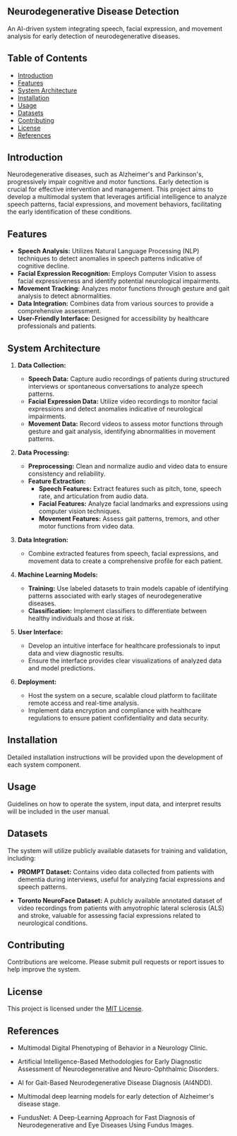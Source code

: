 ## Neurodegenerative Disease Detection

An AI-driven system integrating speech, facial expression, and movement analysis for early detection of neurodegenerative diseases.

## Table of Contents

- [Introduction](#introduction)
- [Features](#features)
- [System Architecture](#system-architecture)
- [Installation](#installation)
- [Usage](#usage)
- [Datasets](#datasets)
- [Contributing](#contributing)
- [License](#license)
- [References](#references)

## Introduction

Neurodegenerative diseases, such as Alzheimer's and Parkinson's, progressively impair cognitive and motor functions. Early detection is crucial for effective intervention and management. This project aims to develop a multimodal system that leverages artificial intelligence to analyze speech patterns, facial expressions, and movement behaviors, facilitating the early identification of these conditions.

## Features

- **Speech Analysis:** Utilizes Natural Language Processing (NLP) techniques to detect anomalies in speech patterns indicative of cognitive decline.
- **Facial Expression Recognition:** Employs Computer Vision to assess facial expressiveness and identify potential neurological impairments.
- **Movement Tracking:** Analyzes motor functions through gesture and gait analysis to detect abnormalities.
- **Data Integration:** Combines data from various sources to provide a comprehensive assessment.
- **User-Friendly Interface:** Designed for accessibility by healthcare professionals and patients.

## System Architecture

1. **Data Collection:**
   - **Speech Data:** Capture audio recordings of patients during structured interviews or spontaneous conversations to analyze speech patterns.
   - **Facial Expression Data:** Utilize video recordings to monitor facial expressions and detect anomalies indicative of neurological impairments.
   - **Movement Data:** Record videos to assess motor functions through gesture and gait analysis, identifying abnormalities in movement patterns.

2. **Data Processing:**
   - **Preprocessing:** Clean and normalize audio and video data to ensure consistency and reliability.
   - **Feature Extraction:**
     - **Speech Features:** Extract features such as pitch, tone, speech rate, and articulation from audio data.
     - **Facial Features:** Analyze facial landmarks and expressions using computer vision techniques.
     - **Movement Features:** Assess gait patterns, tremors, and other motor functions from video data.

3. **Data Integration:**
   - Combine extracted features from speech, facial expressions, and movement data to create a comprehensive profile for each patient.

4. **Machine Learning Models:**
   - **Training:** Use labeled datasets to train models capable of identifying patterns associated with early stages of neurodegenerative diseases.
   - **Classification:** Implement classifiers to differentiate between healthy individuals and those at risk.

5. **User Interface:**
   - Develop an intuitive interface for healthcare professionals to input data and view diagnostic results.
   - Ensure the interface provides clear visualizations of analyzed data and model predictions.

6. **Deployment:**
   - Host the system on a secure, scalable cloud platform to facilitate remote access and real-time analysis.
   - Implement data encryption and compliance with healthcare regulations to ensure patient confidentiality and data security.

## Installation

Detailed installation instructions will be provided upon the development of each system component.

## Usage

Guidelines on how to operate the system, input data, and interpret results will be included in the user manual.

## Datasets

The system will utilize publicly available datasets for training and validation, including:

- **PROMPT Dataset:** Contains video data collected from patients with dementia during interviews, useful for analyzing facial expressions and speech patterns.

- **Toronto NeuroFace Dataset:** A publicly available annotated dataset of video recordings from patients with amyotrophic lateral sclerosis (ALS) and stroke, valuable for assessing facial expressions related to neurological conditions.

## Contributing

Contributions are welcome. Please submit pull requests or report issues to help improve the system.

## License

This project is licensed under the [MIT License](LICENSE).

## References

- Multimodal Digital Phenotyping of Behavior in a Neurology Clinic.

- Artificial Intelligence-Based Methodologies for Early Diagnostic Assessment of Neurodegenerative and Neuro-Ophthalmic Disorders.

- AI for Gait-Based Neurodegenerative Disease Diagnosis (AI4NDD).

- Multimodal deep learning models for early detection of Alzheimer's disease stage.

- FundusNet: A Deep-Learning Approach for Fast Diagnosis of Neurodegenerative and Eye Diseases Using Fundus Images.
